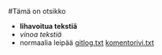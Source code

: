 #Tämä on otsikko
- **lihavoitua tekstiä**
- *vinoa tekstiä*
- normaalia leipää
[gitlog.txt](https://github.com/n0spoon/ot-harjoitustyo/blob/master/laskarit/viikko1/gitlog.txt)
[komentorivi.txt](https://github.com/n0spoon/ot-harjoitustyo/blob/master/laskarit/viikko1/komentorivi.txt)
